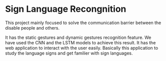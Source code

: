 # Sign Language Recongnition

This project mainly focused to solve the communication barrier between the disable people and others.

It has the static gestures and dynamic gestures recognition feature. We have used the CNN and the LSTM models to achieve this result. It has the web application to interact with the user easily.
Basically this application to study the language signs and get familier with sign languages.
